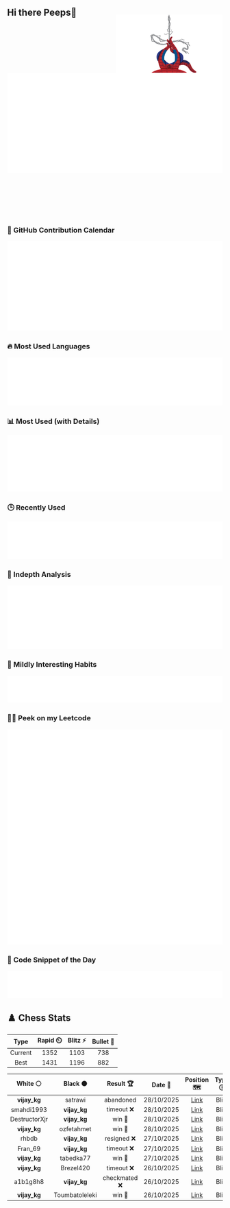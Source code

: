 ## Hi there Peeps👋

<p style="text-align: right; margin-top: -40px; position: relative; top: 15px;">
  <img src="./assets/spidertocat.png" width="250" height="250" alt="Spider-Ham swinging" align="right">
</p>

<div style="position: relative; width: 100%; height: auto;">
  <img src="./metrics.classic.svg" alt="Metrics" style="position: relative; top: -100px; left: 0; z-index: 1; display: block;">
</div>

### 📅 GitHub Contribution Calendar

![Half-year](./metrics.plugin.isocalendar.svg)

### 🔥 Most Used Languages
![Most Used](metrics.plugin.languages.svg)

### 📊 Most Used (with Details)
![Most Used Details](metrics.plugin.languages.details.svg)

### 🕒 Recently Used
![Recently Used](metrics.plugin.languages.recent.svg)

### 📌 Indepth Analysis
![Indepth](metrics.plugin.languages.indepth.svg)

### 🧠 Mildly Interesting Habits

![Habits Facts](./metrics.plugin.habits.facts.svg)

### 🧑‍💻 Peek on my Leetcode 

![LeetCode Stats](metrics.plugin.leetcode.svg)

### 📝 Code Snippet of the Day

![Code Snippet](./metrics.plugin.code.svg)

## ♟️ Chess Stats

<!--START_SECTION:chessStats-->
<!-- Automatically generated with https://github.com/Balastrong/chess-stats-action -->

| Type | Rapid ⏲️ | Blitz ⚡ | Bullet 🔫 |
|:---:|:---:|:---:|:---:|
| Current | 1352 | 1103 | 738 |
| Best | 1431 | 1196 | 882 |

| White ⚪ | Black ⚫ | Result 🏆 | Date 📅 | Position 🗺️ | Type 🕕 |
|:---:|:---:|:---:|:---:|:---:|:---:|
| **vijay_kg** | satrawi | abandoned  | 28/10/2025 | <a href="http://www.ee.unb.ca/cgi-bin/tervo/fen.pl?select=r4r1k/pp2b1pp/2p1Qn2/3n4/2Bq4/BP6/P2PRPPP/RN4K1 w - - 5 17">Link</a> | Blitz |
| smahdi1993 | **vijay_kg** | timeout ❌ | 28/10/2025 | <a href="http://www.ee.unb.ca/cgi-bin/tervo/fen.pl?select=1nk5/p3q3/Ppprbr2/7p/Q1PP2pN/6P1/1R4B1/1R4K1 b - - 0 27">Link</a> | Blitz |
| DestructorXjr | **vijay_kg** | win 🥇 | 28/10/2025 | <a href="http://www.ee.unb.ca/cgi-bin/tervo/fen.pl?select=5rk1/1b2qp2/p5pp/1p2p3/6rP/1P4N1/P1P2PP1/R4RK1 w - - 0 23">Link</a> | Blitz |
| **vijay_kg** | ozfetahmet | win 🥇 | 28/10/2025 | <a href="http://www.ee.unb.ca/cgi-bin/tervo/fen.pl?select=r4b1r/ppp1k1pp/2n1Bq2/4p3/8/5Q2/PPPP1PPP/RNB1K2R w KQ - 1 10">Link</a> | Blitz |
| rhbdb | **vijay_kg** | resigned ❌ | 27/10/2025 | <a href="http://www.ee.unb.ca/cgi-bin/tervo/fen.pl?select=3r4/p6p/1p3kp1/2p2p2/8/2N2B1P/PPP2PP1/3R2K1 b - - 1 26">Link</a> | Blitz |
| Fran_69 | **vijay_kg** | timeout ❌ | 27/10/2025 | <a href="http://www.ee.unb.ca/cgi-bin/tervo/fen.pl?select=3rr1k1/7p/pp2pBp1/2np1p2/1P3q2/P6Q/6PP/2R2RK1 b - - 3 31">Link</a> | Blitz |
| **vijay_kg** | tabedka77 | win 🥇 | 27/10/2025 | <a href="http://www.ee.unb.ca/cgi-bin/tervo/fen.pl?select=r2q1rk1/pp2np1p/2n3p1/2p5/8/3PBN2/PNP2PPP/R2Q1RK1 w - - 1 13">Link</a> | Blitz |
| **vijay_kg** | Brezel420 | timeout ❌ | 26/10/2025 | <a href="http://www.ee.unb.ca/cgi-bin/tervo/fen.pl?select=8/4k2q/2b1p1p1/4Bp2/5P2/8/5KPP/2r5 w - - 0 42">Link</a> | Blitz |
| a1b1g8h8 | **vijay_kg** | checkmated ❌ | 26/10/2025 | <a href="http://www.ee.unb.ca/cgi-bin/tervo/fen.pl?select=rn3rkB/pp3pQp/6p1/3P4/5qb1/P4p2/5PPP/4K2R b K - 1 18">Link</a> | Blitz |
| **vijay_kg** | Toumbatoleleki | win 🥇 | 26/10/2025 | <a href="http://www.ee.unb.ca/cgi-bin/tervo/fen.pl?select=5rk1/1p4pp/p7/2bN3R/8/P2B4/1PPq1PPP/5RK1 b - - 1 28">Link</a> | Blitz |

<!--END_SECTION:chessStats-->
